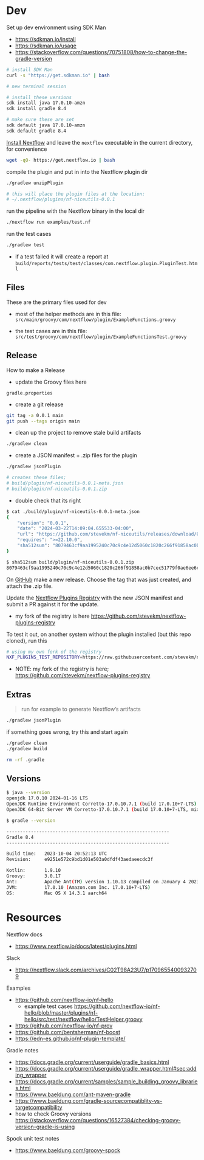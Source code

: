 # Dev

Set up dev environment using SDK Man

- https://sdkman.io/install
- https://sdkman.io/usage
- https://stackoverflow.com/questions/70751808/how-to-change-the-gradle-version

```bash
# install SDK Man
curl -s "https://get.sdkman.io" | bash

# new terminal session

# install these versions
sdk install java 17.0.10-amzn
sdk install gradle 8.4

# make sure these are set
sdk default java 17.0.10-amzn
sdk default gradle 8.4
```

[Install Nextflow](https://www.nextflow.io/docs/latest/getstarted.html#installation) and leave the `nextflow` executable in the current directory, for convenience

```bash
wget -qO- https://get.nextflow.io | bash
```


compile the plugin and put in into the Nextflow plugin dir

```bash
./gradlew unzipPlugin

# this will place the plugin files at the location:
# ~/.nextflow/plugins/nf-niceutils-0.0.1
```

run the pipeline with the Nextflow binary in the local dir

```bash
./nextflow run examples/test.nf
```

run the test cases

```bash
./gradlew test
```

- if a test failed it will create a report at `build/reports/tests/test/classes/com.nextflow.plugin.PluginTest.html`


## Files

These are the primary files used for dev

- most of the helper methods are in this file: `src/main/groovy/com/nextflow/plugin/ExampleFunctions.groovy`

- the test cases are in this file: `src/test/groovy/com/nextflow/plugin/ExampleFunctionsTest.groovy`

## Release

How to make a Release

- update the Groovy files here

`gradle.properties`

- create a git release

```bash
git tag -a 0.0.1 main
git push --tags origin main
```

- clean up the project to remove stale build artifacts

```bash
./gradlew clean
```

- create a JSON manifest + .zip files for the plugin

```bash
./gradlew jsonPlugin

# creates these files;
# build/plugin/nf-niceutils-0.0.1-meta.json
# build/plugin/nf-niceutils-0.0.1.zip
```

- double check that its right

```bash
$ cat ./build/plugin/nf-niceutils-0.0.1-meta.json
{
    "version": "0.0.1",
    "date": "2024-03-22T14:09:04.655533-04:00",
    "url": "https://github.com/stevekm/nf-niceutils/releases/download/0.0.1/nf-niceutils-0.0.1.zip",
    "requires": ">=22.10.0",
    "sha512sum": "8079463cf9aa1995240c70c9c4e12d5060c1820c266f91858ac0b7cec51779f0ae6ee6ce572a9320ddbdcdd5da2792f6c09445e66913b6e6b112931606b58634"
}

$ sha512sum build/plugin/nf-niceutils-0.0.1.zip
8079463cf9aa1995240c70c9c4e12d5060c1820c266f91858ac0b7cec51779f0ae6ee6ce572a9320ddbdcdd5da2792f6c09445e66913b6e6b112931606b58634  build/plugin/nf-niceutils-0.0.1.zip
```

On [GitHub](https://github.com/stevekm/nf-niceutils/releases) make a new release. Choose the tag that was just created, and attach the .zip file.

Update the [Nextflow Plugins Registry](https://github.com/nextflow-io/plugins/) with the new JSON manifest and submit a PR against it for the update.

- my fork of the registry is here https://github.com/stevekm/nextflow-plugins-registry

To test it out, on another system without the plugin installed (but this repo cloned), run this

```bash
# using my own fork of the registry
NXF_PLUGINS_TEST_REPOSITORY=https://raw.githubusercontent.com/stevekm/nextflow-plugins-registry/main/plugins.json nextflow run examples/test.nf
```

- NOTE: my fork of the registry is here; https://github.com/stevekm/nextflow-plugins-registry

## Extras

>  run for example to generate Nextflow’s artifacts
```bash
./gradlew jsonPlugin
```

if something goes wrong, try this and start again

```bash
./gradlew clean
./gradlew build
```

```bash
rm -rf .gradle
```

## Versions

```bash
$ java --version
openjdk 17.0.10 2024-01-16 LTS
OpenJDK Runtime Environment Corretto-17.0.10.7.1 (build 17.0.10+7-LTS)
OpenJDK 64-Bit Server VM Corretto-17.0.10.7.1 (build 17.0.10+7-LTS, mixed mode, sharing)

$ gradle --version

------------------------------------------------------------
Gradle 8.4
------------------------------------------------------------

Build time:   2023-10-04 20:52:13 UTC
Revision:     e9251e572c9bd1d01e503a0dfdf43aedaeecdc3f

Kotlin:       1.9.10
Groovy:       3.0.17
Ant:          Apache Ant(TM) version 1.10.13 compiled on January 4 2023
JVM:          17.0.10 (Amazon.com Inc. 17.0.10+7-LTS)
OS:           Mac OS X 14.3.1 aarch64
```

# Resources

Nextflow docs
  - https://www.nextflow.io/docs/latest/plugins.html

Slack
  - https://nextflow.slack.com/archives/C02T98A23U7/p1709655400932709

Examples
  - https://github.com/nextflow-io/nf-hello
    - example test cases https://github.com/nextflow-io/nf-hello/blob/master/plugins/nf-hello/src/test/nextflow/hello/TestHelper.groovy
  - https://github.com/nextflow-io/nf-prov
  - https://github.com/bentsherman/nf-boost
  - https://edn-es.github.io/nf-plugin-template/

Gradle notes
  - https://docs.gradle.org/current/userguide/gradle_basics.html
  - https://docs.gradle.org/current/userguide/gradle_wrapper.html#sec:adding_wrapper
  - https://docs.gradle.org/current/samples/sample_building_groovy_libraries.html
  - https://www.baeldung.com/ant-maven-gradle
  - https://www.baeldung.com/gradle-sourcecompatiblity-vs-targetcompatibility
  - how to check Groovy versions https://stackoverflow.com/questions/16527384/checking-groovy-version-gradle-is-using

Spock unit test notes
  - https://www.baeldung.com/groovy-spock
